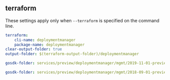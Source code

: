 
## terraform

These settings apply only when `--terraform` is specified on the command line.

``` yaml $(terraform)
terraform:
    cli-name: deploymentmanager
    package-name: deploymentmanager
clear-output-folder: true
output-folder: $(terraform-output-folder)/deploymentmanager
```

``` yaml $(tag) == 'package-2019-11-01-preview' && $(terraform)
gosdk-folder: services/preview/deploymentmanager/mgmt/2019-11-01-preview/deploymentmanager
```

``` yaml $(tag) == 'package-2018-09-01-preview' && $(terraform)
gosdk-folder: services/preview/deploymentmanager/mgmt/2018-09-01-preview/deploymentmanager
```
